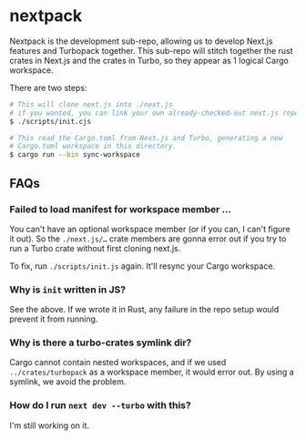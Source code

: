 # nextpack

Nextpack is the development sub-repo, allowing us to develop Next.js
features and Turbopack together. This sub-repo will stitch together the
rust crates in Next.js and the crates in Turbo, so they appear as 1
logical Cargo workspace.

There are two steps:

```bash
# This will clone next.js into ./next.js
# if you wanted, you can link your own already-checked-out next.js repo.
$ ./scripts/init.cjs

# This read the Cargo.toml from Next.js and Turbo, generating a new
# Cargo.toml workspace in this directory.
$ cargo run --bin sync-workspace
```

## FAQs

### Failed to load manifest for workspace member …

You can't have an optional workspace member (or if you can, I can't
figure it out). So the `./next.js/…` crate members are gonna error out
if you try to run a Turbo crate without first cloning next.js.

To fix, run `./scripts/init.js` again. It'll resync your Cargo
workspace.

### Why is `init` written in JS?

See the above. If we wrote it in Rust, any failure in the repo setup
would prevent it from running.

### Why is there a turbo-crates symlink dir?

Cargo cannot contain nested workspaces, and if we used
`../crates/turbopack` as a workspace member, it would error out. By
using a symlink, we avoid the problem.

### How do I run `next dev --turbo` with this?

I'm still working on it.
